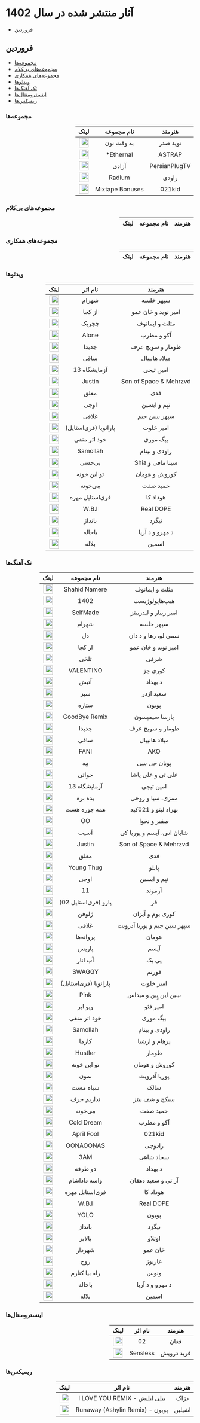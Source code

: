 # آثار منتشر شده در سال 1402
- [فروردین](#فروردین)


## فروردین
- [مجموعه‌ها](#مجموعهها)
- [مجموعه‌های بی‌کلام](#مجموعههای-بیکلام)
- [مجموعه‌های همکاری](#مجموعههای-همکاری)
- [ویدئوها](#ویدئوها)
- [تک آهنگ‌ها](#تک-آهنگها)
- [اینسترومنتال‌ها](#اینسترومنتالها)
- [ریمیکس‌ها](#ریمیکسها)


### مجموعه‌ها

<div dir="rtl">

| هنرمند | نام مجموعه | لینک |
|:-:|:-:|:-:|
| نوید صدر | به وقت نون | <a href="https://soundcloud.com/divarrecords/sets/be-vaghte-noon?si=37d87d1c7f714cd284d9d47b61db70f7&utm_source=clipboard&utm_medium=text&utm_campaign=social_sharing"><img src="https://edent.github.io/SuperTinyIcons/images/svg/soundcloud.svg" width="25"></a>
| ASTRAP | Ethernal* | <a href="https://open.spotify.com/album/3RU6IHyb7USQOEQ60UrnoD?si=8d_Bky02R82oIhl-HUl5GQ"><img src="https://edent.github.io/SuperTinyIcons/images/svg/spotify.svg" width="25"></a>
| PersianPlugTV | آزادی | <a href="https://open.spotify.com/album/3Q764JUip8DxlAiZnUPhuI?si=vR3JlQAjRq6jf6rijNlqkw"><img src="https://edent.github.io/SuperTinyIcons/images/svg/spotify.svg" width="25"></a>
| راودی | Radium | <a href="https://open.spotify.com/album/5Ko66wgb077Gtr9Ssa5v0K?si=kI7CUa3wTsC-KwL7oAKrkw"><img src="https://edent.github.io/SuperTinyIcons/images/svg/spotify.svg" width="25"></a>
| 021kid | Mixtape Bonuses | <a href="https://open.spotify.com/album/4evqWvS8xmLQdWczy7wWXh?si=-m0lHiYOQ7emGH4_zJqnrw"><img src="https://edent.github.io/SuperTinyIcons/images/svg/spotify.svg" width="25"></a>

</div>

### مجموعه‌های بی‌کلام

<div dir="rtl">

| هنرمند | نام مجموعه | لینک |
|:-:|:-:|:-:|

</div>

### مجموعه‌های همکاری

<div dir="rtl">

| هنرمند | نام مجموعه | لینک |
|:-:|:-:|:-:|

</div>

### ویدئوها

<div dir="rtl">

| هنرمند | نام اثر | لینک |
|:-:|:-:|:-:|
| سپهر خلسه | شهرام | <a href="https://youtu.be/IIQEYGN39VM"><img src="https://edent.github.io/SuperTinyIcons/images/svg/youtube.svg" width="25"></a>
| امیر نوید و خان عمو | از کجا | <a href="https://youtu.be/IiTemsdNtqo"><img src="https://edent.github.io/SuperTinyIcons/images/svg/youtube.svg" width="25"></a>
| مثلث و ایمانوف | چچریک | <a href="https://youtu.be/ifHdmhnX7Wk"><img src="https://edent.github.io/SuperTinyIcons/images/svg/youtube.svg" width="25"></a>
| آکو و مطرب | Alone | <a href="https://youtu.be/LjoSbjcwvZo"><img src="https://edent.github.io/SuperTinyIcons/images/svg/youtube.svg" width="25"></a>
| طومار و سویج عرف | جدیدا | <a href="https://youtu.be/k5J-bPNYUtg"><img src="https://edent.github.io/SuperTinyIcons/images/svg/youtube.svg" width="25"></a>
| میلاد هانیبال | ساقی | <a href="https://youtu.be/sgIQqV6HMmk"><img src="https://edent.github.io/SuperTinyIcons/images/svg/youtube.svg" width="25"></a>
| امین تیجی | آزمایشگاه 13 | <a href="https://youtu.be/XhOccQmSq70"><img src="https://edent.github.io/SuperTinyIcons/images/svg/youtube.svg" width="25"></a>
| Son of Space & Mehrzvd| Justin | <a href="https://youtu.be/R2JmkLl4r_Y"><img src="https://edent.github.io/SuperTinyIcons/images/svg/youtube.svg" width="25"></a>
| فدی | معلق | <a href="https://youtu.be/4iJ51_e_7j8"><img src="https://edent.github.io/SuperTinyIcons/images/svg/youtube.svg" width="25"></a>
| تیِم و ایسین | اوجی | <a href="https://youtu.be/hl8lALjDU4Y"><img src="https://edent.github.io/SuperTinyIcons/images/svg/youtube.svg" width="25"></a>
| سپهر سین جیم | غلافی | <a href="https://youtu.be/dBYpQyoDe-Q"><img src="https://edent.github.io/SuperTinyIcons/images/svg/youtube.svg" width="25"></a>
| امیر خلوت | پارانویا (فری‌استایل) | <a href="https://youtu.be/HP47Qz6Og9c"><img src="https://edent.github.io/SuperTinyIcons/images/svg/youtube.svg" width="25"></a>
| بیگ موری | خود اثر منفی | <a href="https://youtu.be/7RlnPZDxYG0"><img src="https://edent.github.io/SuperTinyIcons/images/svg/youtube.svg" width="25"></a>
| راودی و بینام | Samollah | <a href="https://youtu.be/vraGsVRMMY8"><img src="https://edent.github.io/SuperTinyIcons/images/svg/youtube.svg" width="25"></a>
| سینا مافی و Shia | بی‌حسی | <a href="https://youtu.be/Fbpa-DmY6N4"><img src="https://edent.github.io/SuperTinyIcons/images/svg/youtube.svg" width="25"></a>
| کوروش و هومان | تو این خونه | <a href="https://open.spotify.com/track/0dbbZsno0GaUce88ffT3LA?si=be7fac91a05f4981"><img src="https://edent.github.io/SuperTinyIcons/images/svg/spotify.svg" width="25"></a>
| حمید صفت | مِی‌خونه | <a href="https://youtu.be/6HyIZs7qmlI"><img src="https://edent.github.io/SuperTinyIcons/images/svg/youtube.svg" width="25"></a>
| هوداد کا | فری‌استایل مهره | <a href="https://youtu.be/0hrUu72xB0Q"><img src="https://edent.github.io/SuperTinyIcons/images/svg/youtube.svg" width="25"></a>
| Real DOPE | W.B.I | <a href="https://youtu.be/vNc4IcmALRc"><img src="https://edent.github.io/SuperTinyIcons/images/svg/youtube.svg" width="25"></a>
| نیگزد | بانداژ | <a href="https://youtu.be/SUHwIjbbunM"><img src="https://edent.github.io/SuperTinyIcons/images/svg/youtube.svg" width="25"></a>
| د مهرو و د آریا | باحاله | <a href="https://youtu.be/VzQXdoOobVE"><img src="https://edent.github.io/SuperTinyIcons/images/svg/youtube.svg" width="25"></a>
| اسمین | بلاله | <a href="https://youtu.be/xRz9l-IEHio"><img src="https://edent.github.io/SuperTinyIcons/images/svg/youtube.svg" width="25"></a>

</div>

### تک آهنگ‌ها

<div dir="rtl">

| هنرمند | نام مجموعه | لینک
|:-:|:-:|:-:|
| مثلث و ایمانوف | Shahid Namere | <a href="https://soundcloud.com/mosalas/shahid-namere"><img src="https://edent.github.io/SuperTinyIcons/images/svg/soundcloud.svg" width="25"></a>
| هیپ‌هاپولوژیست | 1402 | <a href="https://open.spotify.com/album/6LsmbD3k1FJPJrURVwzSNR?si=36DbBiWvTzmLey8ZZ98y9w"><img src="https://edent.github.io/SuperTinyIcons/images/svg/spotify.svg" width="25"></a>
| امیر ریبار و لیدربیتز | SelfMade | <a href="https://open.spotify.com/track/1wCoWRZmPTnreQrAsw9fGa?si=23b9c433967e44c4"><img src="https://edent.github.io/SuperTinyIcons/images/svg/spotify.svg" width="25"></a>
| سپهر خلسه | شهرام | <a href="https://open.spotify.com/track/2RQtoiwQUWiQvup8ppPnt9?si=be130b04cf324917"><img src="https://edent.github.io/SuperTinyIcons/images/svg/spotify.svg" width="25"></a>
| سمی لو، رها و د دان | دل | <a href="https://open.spotify.com/track/5dVudjHn4opdAShGw8Fj3M?si=d4b6285745b24920"><img src="https://edent.github.io/SuperTinyIcons/images/svg/spotify.svg" width="25"></a>
| امیر نوید و خان عمو | از کجا | <a href="https://open.spotify.com/album/6nRSApIMkgJGuHlUvbjSSv?si=JYAHbyx4QOOu9LDagmxGDA"><img src="https://edent.github.io/SuperTinyIcons/images/svg/spotify.svg" width="25"></a>
| شرقی | تلخی | <a href="https://open.spotify.com/album/6nRSApIMkgJGuHlUvbjSSv?si=JYAHbyx4QOOu9LDagmxGDA"><img src="https://edent.github.io/SuperTinyIcons/images/svg/spotify.svg" width="25"></a>
| کوری جز | VALENTINO | <a href="https://open.spotify.com/album/3N519gr2Tys1UD0OQ2VBPn?si=d62538fc14e74c0f"><img src="https://edent.github.io/SuperTinyIcons/images/svg/spotify.svg" width="25"></a>
| د بهداد | آتیش | <a href="https://open.spotify.com/album/57blucDrdB3EzrvkKGAC6z?si=ebrIsb_0RYG5aVqGVJk6lw"><img src="https://edent.github.io/SuperTinyIcons/images/svg/spotify.svg" width="25"></a>
| سعید اژدر | سبز | <a href="https://soundcloud.com/ajdar/sabz?si=441b8d0f05064019890c4ac05dccdfa0&utm_source=clipboard&utm_medium=text&utm_campaign=social_sharing"><img src="https://edent.github.io/SuperTinyIcons/images/svg/soundcloud.svg" width="25"></a>
| پوبون | ستاره | <a href="https://open.spotify.com/track/0UaYesyjaDIyn6rkGgFEED?si=907c21a4fac14a10"><img src="https://edent.github.io/SuperTinyIcons/images/svg/spotify.svg" width="25"></a>
| پارسا سیمپسون | GoodBye Remix | <a href="https://youtu.be/o4VH4QEu7ys"><img src="https://edent.github.io/SuperTinyIcons/images/svg/youtube.svg" width="25"></a>
| طومار و سویج عرف | جدیدا | <a href="https://open.spotify.com/track/1neTPXoVqvGx24O5rWyvTT?si=a4865fde6c14498c"><img src="https://edent.github.io/SuperTinyIcons/images/svg/spotify.svg" width="25"></a>
| میلاد هانیبال | ساقی | <a href="https://open.spotify.com/track/7v2Hk0GhVEjGGK0Lz0Erya?si=969668df6ed0445d"><img src="https://edent.github.io/SuperTinyIcons/images/svg/spotify.svg" width="25"></a>
| AKO | FANI | <a href="https://open.spotify.com/track/5DN4P79AhwGogKG2UBIG2l?si=46f144f361f24998"><img src="https://edent.github.io/SuperTinyIcons/images/svg/spotify.svg" width="25"></a>
| پویان جی سی | مِه | <a href="https://soundcloud.com/jeyceez/pooyan-jc-meh?si=62453a03434d4e989060ece8dec52379&utm_source=clipboard&utm_medium=text&utm_campaign=social_sharing"><img src="https://edent.github.io/SuperTinyIcons/images/svg/soundcloud.svg" width="25"></a>
| علی تی و علی پاشا | جواتی | <a href="https://open.spotify.com/track/5TENflOpjoe7Oazausfi0q?si=b2453d492f684e04"><img src="https://edent.github.io/SuperTinyIcons/images/svg/spotify.svg" width="25"></a>
| امین تیجی | آزمایشگاه 13 | <a href="https://open.spotify.com/track/768AiVgfnB9zImo1mxzB0C?si=940593be4e0b499b"><img src="https://edent.github.io/SuperTinyIcons/images/svg/spotify.svg" width="25"></a>
| ممزی، سیا و روحی | بده بره | <a href="https://open.spotify.com/track/547EYL8biUPZn6p1UA0dbP?si=915fd125fcc04e1e"><img src="https://edent.github.io/SuperTinyIcons/images/svg/spotify.svg" width="25"></a>
| بهزاد لیتو و 021کید | همه جوره هست | <a href="https://open.spotify.com/track/24Md9XjzNWfeICXcneQdkc?si=cba61d742ade415d"><img src="https://edent.github.io/SuperTinyIcons/images/svg/spotify.svg" width="25"></a>
| صفیر و نجوا | OO | <a href="https://open.spotify.com/track/4znT0tsGY3aMQnTRfXWHdZ?si=105c424a3c514947"><img src="https://edent.github.io/SuperTinyIcons/images/svg/spotify.svg" width="25"></a>
| شایان اس، آیسم و پوریا کی | آسیب | <a href="https://open.spotify.com/track/0e29HFw1LxUHt8Imhg5Atb?si=2ac7d7f919804f2f"><img src="https://edent.github.io/SuperTinyIcons/images/svg/spotify.svg" width="25"></a>
| Son of Space & Mehrzvd | Justin | <a href="https://open.spotify.com/track/3Pxh9v1As4KJRjiHxlY3lI?si=fd8c5da9bb994715"><img src="https://edent.github.io/SuperTinyIcons/images/svg/spotify.svg" width="25"></a>
| فدی | معلق | <a href="https://open.spotify.com/track/27aYMyqDftBc55G0oh7OwM?si=0ba19bcf45714e54"><img src="https://edent.github.io/SuperTinyIcons/images/svg/spotify.svg" width="25"></a>
| پابلو | Young Thug | <a href="https://open.spotify.com/track/6Xr9sT05MsaodS1D13Cvi0?si=8613435984dd44a3"><img src="https://edent.github.io/SuperTinyIcons/images/svg/spotify.svg" width="25"></a>
| تیِم و ایسین | اوجی | <a href="https://open.spotify.com/track/6Xr9sT05MsaodS1D13Cvi0?si=8613435984dd44a3"><img src="https://edent.github.io/SuperTinyIcons/images/svg/spotify.svg" width="25"></a>
| آرموند | 11 | <a href="https://open.spotify.com/track/7Jy5457YeIiPR1s2ljRQCN?si=38b268ddecb7467a"><img src="https://edent.github.io/SuperTinyIcons/images/svg/spotify.svg" width="25"></a>
| فَر | پارو (فری‌استایل 02) | <a href="https://soundcloud.com/pharr_id/freestyle-02-paaroo?si=dd9851c173324b5bb59a0b9c949c800f&utm_source=clipboard&utm_medium=text&utm_campaign=social_sharing"><img src="https://edent.github.io/SuperTinyIcons/images/svg/soundcloud.svg" width="25"></a>
| کوری بوم و آیزان | ژلوفن | <a href="https://soundcloud.com/koorosh-maboodi/jelofen-1?si=1d1c31a2b38743cdb2ddd929929f65c3&utm_source=clipboard&utm_medium=text&utm_campaign=social_sharing"><img src="https://edent.github.io/SuperTinyIcons/images/svg/soundcloud.svg" width="25"></a>
| سپهر سین جیم و پوریا آدرویت | غلافی | <a href="https://open.spotify.com/track/2XFEs7sYWSMpNEJr972Ntj?si=9dd772ab866d483b"><img src="https://edent.github.io/SuperTinyIcons/images/svg/spotify.svg" width="25"></a>
| هومان | پروانه‌ها | <a href="https://open.spotify.com/album/7ANVAdXAYN9Hh6XoGeAkpW?si=jgL7fmdiRh6K-Yg_CAl8Og"><img src="https://edent.github.io/SuperTinyIcons/images/svg/spotify.svg" width="25"></a>
| آیسم | پاریس | <a href="https://open.spotify.com/track/4rfSJxv6d13ze6QETT2LcX?si=16004e00e0d84ca6"><img src="https://edent.github.io/SuperTinyIcons/images/svg/spotify.svg" width="25"></a>
| پی بک | آب انار | <a href="https://open.spotify.com/track/2soKnEDNLXiBPkDZ052fr3?si=0dd6aecd6a354d33"><img src="https://edent.github.io/SuperTinyIcons/images/svg/spotify.svg" width="25"></a>
| فورتم | SWAGGY | <a href="https://open.spotify.com/track/2v2msXXu8pXSzt2yiNlZZi?si=8feec6224b0e4d04"><img src="https://edent.github.io/SuperTinyIcons/images/svg/spotify.svg" width="25"></a>
| امیر خلوت | پارانویا (فری‌استایل) | <a href="https://open.spotify.com/track/3YMEwXy2RHguCv1vrDiEDn?si=25928bc31d25455e"><img src="https://edent.github.io/SuperTinyIcons/images/svg/spotify.svg" width="25"></a>
| سِین این پِین و میداس | Pink | <a href="https://soundcloud.com/seyninpain/pink-x-midas?si=1c61a4c9a7c14d48be4c767d43ff68ea&utm_source=clipboard&utm_medium=text&utm_campaign=social_sharing"><img src="https://edent.github.io/SuperTinyIcons/images/svg/soundcloud.svg" width="25"></a>
| امیر فئو | ویو ابر | <a href="https://soundcloud.com/amirfeo/viewabr?si=2b2e5f9958bc42c7a96625b25facf2c3&utm_source=clipboard&utm_medium=text&utm_campaign=social_sharing"><img src="https://edent.github.io/SuperTinyIcons/images/svg/soundcloud.svg" width="25"></a>
| بیگ موری | خود اثر منفی | <a href="https://soundcloud.com/bigmori/khode-asar-manfi-prod-by-khoderfm-t3chlabz?si=d7d58f203bb24724a7471cae33a5f17b&utm_source=clipboard&utm_medium=text&utm_campaign=social_sharing"><img src="https://edent.github.io/SuperTinyIcons/images/svg/soundcloud.svg" width="25"></a>
| راودی و بینام | Samollah | <a href="https://open.spotify.com/track/7mEgVl3NcdyL70I61GPBrC?si=eb4eee739557460a"><img src="https://edent.github.io/SuperTinyIcons/images/svg/spotify.svg" width="25"></a>
| پرهام و ارشیا | کارما | <a href="https://open.spotify.com/track/7h71tmasLGMEAbcaTb4BY1?si=764581c779f141f7"><img src="https://edent.github.io/SuperTinyIcons/images/svg/spotify.svg" width="25"></a>
| طومار | Hustler | <a href="https://open.spotify.com/track/7liYro7Nn2yQcTEgSqTHl9?si=e97fe1d47d604c03"><img src="https://edent.github.io/SuperTinyIcons/images/svg/spotify.svg" width="25"></a>
| کوروش و هومان | تو این خونه | <a href="https://open.spotify.com/track/0dbbZsno0GaUce88ffT3LA?si=be7fac91a05f4981"><img src="https://edent.github.io/SuperTinyIcons/images/svg/spotify.svg" width="25"></a>
| پوریا آدرویت | بمون | <a href="https://open.spotify.com/album/4O7R1QvtSsEbpSxEZU6gPG?si=TGXOLo-YS128O-6Bo9LymA"><img src="https://edent.github.io/SuperTinyIcons/images/svg/spotify.svg" width="25"></a>
| سالک | سیاه مست | <a href="https://open.spotify.com/album/5rziLG6Eai0wFsXGUPsCWc?si=PeeO9hDyToC3YI6VL9quMg"><img src="https://edent.github.io/SuperTinyIcons/images/svg/spotify.svg" width="25"></a>
| سیکچ و شف بیتز | نداریم حرف | <a href="https://open.spotify.com/track/1NGB4CUMiZQ9Auz8vJT1uP?si=ebc0fecbb59f4ec9"><img src="https://edent.github.io/SuperTinyIcons/images/svg/spotify.svg" width="25"></a>
| حمید صفت | مِی‌خونه | <a href="https://open.spotify.com/track/6RRAitDZu3Rp5KrkOctgIJ?si=bbbc9598b6ef410b"><img src="https://edent.github.io/SuperTinyIcons/images/svg/spotify.svg" width="25"></a>
| آکو و مطرب | Cold Dream | <a href="https://open.spotify.com/track/7zqikpM9IcBZJe3cfe4bmf?si=1bd20e3083af44ee"><img src="https://edent.github.io/SuperTinyIcons/images/svg/spotify.svg" width="25"></a>
| 021kid | April Fool | <a href="https://open.spotify.com/track/4TtasLIHLhFM7Bv1lu6Eyo?si=f90259b04d1c45da"><img src="https://edent.github.io/SuperTinyIcons/images/svg/spotify.svg" width="25"></a>
| رادوچی | OONAOONAS | <a href="https://open.spotify.com/track/6FFEY9KzR2uGynp6ITYAi1?si=23c8fe9502ae498a"><img src="https://edent.github.io/SuperTinyIcons/images/svg/spotify.svg" width="25"></a>
| سجاد شاهی | 3AM | <a href="https://open.spotify.com/album/1FPLrPMSBTL3qedJiG11QY?si=I0sycCCxRGOmKw4Ev8CpAQ"><img src="https://edent.github.io/SuperTinyIcons/images/svg/spotify.svg" width="25"></a>
| د بهداد | دو طرفه | <a href="https://open.spotify.com/album/0pzqRoNOEModisQHSRYVLG?si=Dhok2PCqRPirqUv6ghalUQ"><img src="https://edent.github.io/SuperTinyIcons/images/svg/spotify.svg" width="25"></a>
| آر تی و سعید دهقان | واسه داداشام | <a href="https://open.spotify.com/track/1ly3t7trnEVmZ6yLvAOjm6?si=e239b779cf1f4ae8"><img src="https://edent.github.io/SuperTinyIcons/images/svg/spotify.svg" width="25"></a>
| هوداد کا | فری‌استایل مهره | <a href="https://soundcloud.com/hoodadk4/mohreh-freestyle?si=a0c5a71f4a874b20878f4166dd2cb4ac&utm_source=clipboard&utm_medium=text&utm_campaign=social_sharing"><img src="https://edent.github.io/SuperTinyIcons/images/svg/soundcloud.svg" width="25"></a>
| Real DOPE | W.B.I | <a href="https://open.spotify.com/album/1iP4Ih9HwonG4iohcooAuT?si=cfa620d2583f4802"><img src="https://edent.github.io/SuperTinyIcons/images/svg/spotify.svg" width="25"></a>
| پوبون | YOLO | <a href="https://open.spotify.com/album/4SvjvWmO7VRbC3Mso6JDlD?si=Dzra1hYYQTyEJ4f_PRgl0w"><img src="https://edent.github.io/SuperTinyIcons/images/svg/spotify.svg" width="25"></a>
| نیگزد | بانداژ | <a href="https://soundcloud.com/nigzed/bandage?si=ade84ce22cbb4e9cbe91fce610519f7b&utm_source=clipboard&utm_medium=text&utm_campaign=social_sharing"><img src="https://edent.github.io/SuperTinyIcons/images/svg/soundcloud.svg" width="25"></a>
| اوتلاو | بالابر | <a href="https://open.spotify.com/track/5CshwDNLHDRDFOaQchv6at?si=ba41abba633d4c2d"><img src="https://edent.github.io/SuperTinyIcons/images/svg/spotify.svg" width="25"></a>
| خان عمو | شهردار | <a href="https://open.spotify.com/album/48GR9VQvR7lDJMqSUh6fxD?si=tt-BpRLDThKSDZYckLAdig"><img src="https://edent.github.io/SuperTinyIcons/images/svg/spotify.svg" width="25"></a>
| عاریوژ | روح | <a href="https://open.spotify.com/track/2g7orgwuK9RkUz8uvTVVcM?si=92e4fc608b1b4281"><img src="https://edent.github.io/SuperTinyIcons/images/svg/spotify.svg" width="25"></a>
| ونوس | راه بیا کنارم | <a href="https://soundcloud.com/user-326248006/rah-bia-kenaram-mp3?si=ce0b2fcdf7cb48a5acfe87d20dd1a751&utm_source=clipboard&utm_medium=text&utm_campaign=social_sharing"><img src="https://edent.github.io/SuperTinyIcons/images/svg/soundcloud.svg" width="25"></a>
| د مهرو و د آریا | باحاله | <a href="https://open.spotify.com/track/22Yo1cj8L74Iy2phKfAjgJ?si=1be9b95593ba49ca"><img src="https://edent.github.io/SuperTinyIcons/images/svg/spotify.svg" width="25"></a>
| اسمین | بلاله | <a href="https://soundcloud.com/user-775219771/balae?si=7754ce906b2d49d1b364e88671c5c813&utm_source=clipboard&utm_medium=text&utm_campaign=social_sharing"><img src="https://edent.github.io/SuperTinyIcons/images/svg/soundcloud.svg" width="25"></a>

</div>

### اینسترومنتال‌ها

<div dir="rtl">

| هنرمند | نام اثر | لینک |
|:-:|:-:|:-:|
| فغان | 02 | <a href="https://soundcloud.com/hichrecords/faghan-02?si=08b1bb6fa1a747cda41b78d6566c73bd&utm_source=clipboard&utm_medium=text&utm_campaign=social_sharing"><img src="https://edent.github.io/SuperTinyIcons/images/svg/soundcloud.svg" width="25"></a>
| فربد درویش | Sensless | <a href="https://open.spotify.com/track/7ckPFzo0DajvomffwnjJWo?si=7c1d649c0b154dd6"><img src="https://edent.github.io/SuperTinyIcons/images/svg/spotify.svg" width="25"></a>

</div>

### ریمیکس‌ها

<div dir="rtl">

| هنرمند | نام اثر | لینک |
|:-:|:-:|:-:|
| دژاک | بیلی ایلیش - I LOVE YOU REMIX | <a href="https://soundcloud.com/zhak-beat/billie-eilish-i-love-you-remix?si=1e42153d6cf94b828bf0e1b13eb12c5f&utm_source=clipboard&utm_medium=text&utm_campaign=social_sharing"><img src="https://edent.github.io/SuperTinyIcons/images/svg/soundcloud.svg" width="25"></a>
| اشیلین | پوبون - Runaway (Ashylin Remix) | <a href="https://soundcloud.com/prodbyashylin/poobon-runawayashylin-remix?si=b7e4ad33a7d4485c81e8e83aab0faa07&utm_source=clipboard&utm_medium=text&utm_campaign=social_sharing"><img src="https://edent.github.io/SuperTinyIcons/images/svg/soundcloud.svg" width="25"></a>

</div>
